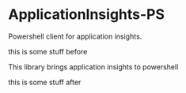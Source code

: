 # ApplicationInsights-PS
Powershell client for application insights.

this is some stuff before

This library brings application insights to powershell

this is some stuff after 

